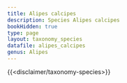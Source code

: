 ```yaml
---
title: Alipes calcipes
description: Species Alipes calcipes
bookHidden: true
type: page
layout: taxonomy_species
datafile: alipes_calcipes
genus: Alipes
---
```


{{<disclaimer/taxonomy-species>}}
